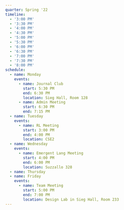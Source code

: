```yaml
---
quarter: Spring '22
timeline:
  - '3:00 PM'
  - '3:30 PM'
  - '4:00 PM'
  - '4:30 PM'
  - '5:00 PM'
  - '5:30 PM'
  - '6:00 PM'
  - '6:30 PM'
  - '7:00 PM'
  - '7:30 PM'
  - '8:00 PM'
schedule:
  - name: Monday
    events:
      - name: Journal Club
        start: 5:30 PM
        end: 6:30 PM
        location: Sieg Hall, Room 128
      - name: Admin Meeting
        start: 6:30 PM
        end: 7:15 PM
  - name: Tuesday
    events:
      - name: RL Meeting
        start: 3:00 PM
        end: 4:00 PM
        location: CSE2
  - name: Wednesday
    events:
      - name: Emergent Lang Meeting
        start: 4:00 PM
        end: 6:00 PM
        location: Suzzallo 328
  - name: Thursday
  - name: Friday
    events:
      - name: Team Meeting
        start: 5:00 PM
        end: 7:00 PM
        location: Design Lab in Sieg Hall, Room 233
---
```

